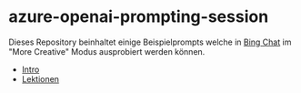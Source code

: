 # azure-openai-prompting-session

Dieses Repository beinhaltet einige Beispielprompts welche in [Bing Chat](https://www.bing.com/chat) im "More Creative" Modus ausprobiert werden können.

* [Intro](intro.md)
* [Lektionen](lessions.md)
